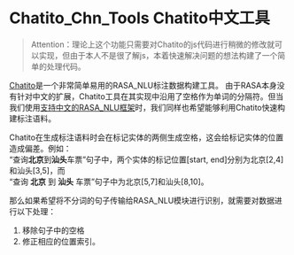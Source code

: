 # Chatito_Chn_Tools Chatito中文工具

> Attention：理论上这个功能只需要对Chatito的js代码进行稍微的修改就可以实现，但由于本人不是很了解js，本着快速解决问题的想法构建了一个简单的处理代码。

[Chatito](https://rodrigopivi.github.io/Chatito/)是一个非常简单易用的RASA_NLU标注数据构建工具。
由于RASA本身没有针对中文的扩展，Chatito工具在其实现中沿用了空格作为单词的分隔符。但当我们使用[支持中文的RASA_NLU框架](https://github.com/crownpku/Rasa_NLU_Chi)时，我们同样也希望能够利用Chatito快速构建标注语料。

Chatito在生成标注语料时会在标记实体的两侧生成空格，这会给标记实体的位置造成偏差。例如：  
“查询**北京**到**汕头**车票”句子中，两个实体的标记位置\[start, end\]分别为北京\[2,4\]和汕头\[3,5\]，而  
“查询 **北京** 到 **汕头** 车票”句子中为北京\[5,7\]和汕头\[8,10\]。  

那么如果希望将不分词的句子传输给RASA_NLU模块进行识别，就需要对数据进行以下处理：  
1. 移除句子中的空格   
2. 修正相应的位置索引。
